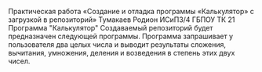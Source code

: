 Практическая работа «Создание и отладка программы «Калькулятор» с загрузкой в репозиторий»
Тумакаев Родион ИСиП3/4
ГБПОУ ТК 21
Программа "Калькулятор"
Создаваемый репозиторий будет предназначен следующей программы. Программа запрашивает у пользователя два целых числа и выводит результаты сложения, вычитания, умножения, деления и возведения в степень этих двух чисел.

